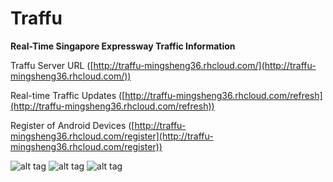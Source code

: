 # Traffu 
**Real-Time Singapore Expressway Traffic Information**

Traffu Server URL ([http://traffu-mingsheng36.rhcloud.com/](http://traffu-mingsheng36.rhcloud.com/))

Real-time Traffic Updates ([http://traffu-mingsheng36.rhcloud.com/refresh](http://traffu-mingsheng36.rhcloud.com/refresh))

Register of Android Devices ([http://traffu-mingsheng36.rhcloud.com/register](http://traffu-mingsheng36.rhcloud.com/register))

![alt tag](https://lh3.googleusercontent.com/-5BpUMtjImP0/VQKLk-Iz_sI/AAAAAAAAATI/mBTF5CNYPq0/w286-h508-no/20150313000157%2B%281%29.jpg)
![alt tag](https://lh4.googleusercontent.com/-b3ZYgQPaetc/VQKLk2se-nI/AAAAAAAAATE/glWN1U9YsGY/w286-h508-no/20150313000157.jpg)
![alt tag](https://lh4.googleusercontent.com/-ukdKYQ72xMA/VQKLRWjI0RI/AAAAAAAAAS4/li-vseHFgPk/w438-h420-no/ss.PNG)


